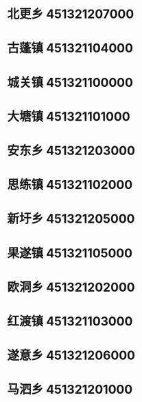 # 北更乡 451321207000
# 古蓬镇 451321104000
# 城关镇 451321100000
# 大塘镇 451321101000
# 安东乡 451321203000
# 思练镇 451321102000
# 新圩乡 451321205000
# 果遂镇 451321105000
# 欧洞乡 451321202000
# 红渡镇 451321103000
# 遂意乡 451321206000
# 马泗乡 451321201000
